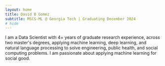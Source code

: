 ```yaml
---
layout: home
title: David B Gomez
subtitle: MSCS-ML @ Georgia Tech | Graduating December 2024
# hide
---
```


I am a Data Scientist with 4+ years of graduate research experience, across two master's degrees, applying machine learning, deep learning, and natural language processing to solve engineering, public health, and social computing problems. I am passionate about applying machine learning for social good.
